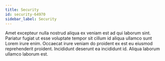 ```yaml
---
title: Security
id: security-64970
sidebar_label: Security
---
```


Amet excepteur nulla nostrud aliqua ex veniam est ad qui laborum sint. Pariatur fugiat ut esse voluptate tempor sit cillum id aliqua ullamco sunt Lorem irure enim. Occaecat irure veniam do proident ex est eu eiusmod reprehenderit proident. Incididunt deserunt ea incididunt id. Aliqua laborum ullamco laborum est.

